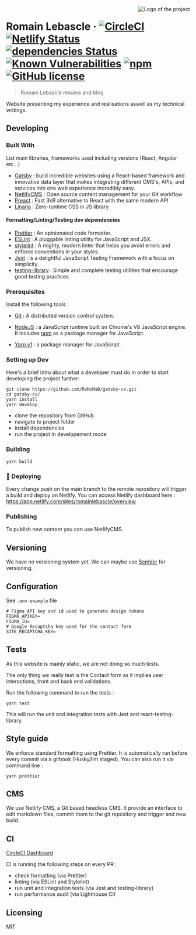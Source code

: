 <img src="./images/logo.sample.png" alt="Logo of the project" align="right">

# Romain Lebascle &middot; [![CircleCI](https://circleci.com/gh/RoNoMaD/gatsby-cv.svg?style=svg)](https://circleci.com/gh/RoNoMaD/gatsby-cv) [![Netlify Status](https://api.netlify.com/api/v1/badges/99800f3e-5fb3-42cf-8e01-3da152843bcb/deploy-status)](https://app.netlify.com/sites/stoic-austin-186a1f/deploys) [![dependencies Status](https://david-dm.org/RoNoMaD/gatsby-cv/status.svg)](https://david-dm.org/RoNoMaD/gatsby-cv) [![Known Vulnerabilities](https://snyk.io/test/github/RoNoMaD/gatsby-cv/badge.svg)](https://snyk.io/test/github/RoNoMaD/gatsby-cv) [![npm](https://img.shields.io/npm/v/npm.svg?style=flat-square)](https://www.npmjs.com/package/npm) [![GitHub license](https://img.shields.io/badge/license-MIT-blue.svg?style=flat-square)](https://github.com/your/your-project/blob/master/LICENSE)

> Romain Lebascle resume and blog

Website presenting my experience and realisations aswell as my technical writings.

## Developing

### Built With

List main libraries, frameworks used including versions (React, Angular etc...)

- [Gatsby](https://www.gatsbyjs.com/) : build incredible websites using a React-based framework and innovative data layer that makes integrating different CMS's, APIs, and services into one web experience incredibly easy.
- [NetlifyCMS](https://www.netlifycms.org/) : Open source content management for your Git workflow
- [Preact](https://preactjs.com/) : Fast 3kB alternative to React with the same modern API
- [Linaria](https://linaria.dev/) : Zero-runtime CSS in JS library

#### Formatting/Linting/Testing dev dependencies

- [Prettier](https://prettier.io/) : An opinionated code formatter.
- [ESLint](https://eslint.org/) : A pluggable linting utility for JavaScript and JSX.
- [stylelint](https://stylelint.io/) : A mighty, modern linter that helps you avoid errors and enforce conventions in your styles.
- [Jest](https://jestjs.io/) : is a delightful JavaScript Testing Framework with a focus on simplicity.
- [testing-library](https://testing-library.com/) : Simple and complete testing utilities that encourage good testing practices

### Prerequisites

Install the following tools :

- [Git](https://git-scm.com/downloads) : A distributed version control system.

- [NodeJS](https://nodejs.org/en/download/) : a JavaScript runtime built on Chrome's V8 JavaScript engine. It includes [npm](https://www.npmjs.com/) as a package manager for JavaScript.

- [Yarn v1](https://classic.yarnpkg.com/lang/en/) : a package manager for JavaScript.

### Setting up Dev

Here's a brief intro about what a developer must do in order to start developing
the project further:

```shell
git clone https://github.com/RoNoMaD/gatsby-cv.git
cd gatsby-cv/
yarn install
yarn develop
```

- clone the repository from GitHub
- navigate to project folder
- install dependencies
- run the project in developement mode

### Building

```shell
yarn build
```

### 💫 Deploying

Every change push on the main branch to the remote repository will trigger a build and deploy on Netlify.
You can access Netlify dashboard here :
https://app.netlify.com/sites/romainlebascle/overview

### Publishing

To publish new content you can use NetlifyCMS.

## Versioning

We have no versioning system yet.
We can maybe use [SemVer](http://semver.org/) for versioning.

## Configuration

See `.env.example` file

```
# Figma API key and id used to generate design tokens
FIGMA_APIKEY=
FIGMA_ID=
# Google Recaptcha key used for the contact form
SITE_RECAPTCHA_KEY=
```

## Tests

As this website is mainly static, we are not doing so much tests.

The only thing we really test is the Contact form as it implies user interactions, front and back end validations.

Run the following command to run the tests :

```shell
yarn test
```

This will run the unit and integration tests with Jest and react-testing-library.

## Style guide

We enforce standard formatting using Prettier. It is automatically run before every commit via a githook (Husky/lint staged).
You can also run it via command line :

```shell
yarn prettier
```

## CMS

We use Netlify CMS, a Git based headless CMS.
It provide an interface to edit markdown files, commit them to the git repository and trigger and new build.

## CI

[CircleCI Dashboard](https://app.circleci.com/pipelines/github/RoNoMaD/gatsby-cv)

CI is running the following steps on every PR :

- check formatting (via Prettier)
- linting (via ESLint and Stylelint)
- run unit and integration tests (via Jest and testing-library)
- run performance audit (via Lighthouse CI)

## Licensing

MIT
